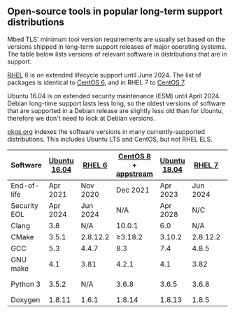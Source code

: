 ## Open-source tools in popular long-term support distributions

Mbed TLS' minimum tool version requirements are usually set based on the versions shipped in long-term support releases of major operating systems. The table below lists versions of relevant software in distributions that are in support.

[RHEL](https://access.redhat.com/support/policy/updates/errata#Life_Cycle_Dates) 6 is on extended lifecycle support until June 2024. The list of packages is identical to [CentOS 6](http://vault.centos.org/6.10/os/Source/SPackages/), and in RHEL 7 to [CentOS 7](http://vault.centos.org/7.8.2003/os/Source/SPackages/).

Ubuntu 16.04 is on extended security maintenance (ESM) until April 2024. Debian long-time support lasts less long, so the oldest versions of software that are supported in a Debian release are slightly less old than for Ubuntu, therefore we don't need to look at Debian versions.

[pkgs.org](https://pkgs.org/) indexes the software versions in many currently-supported distributions. This includes Ubuntu LTS and CentOS, but not RHEL ELS.

| Software | [Ubuntu 16.04](https://packages.ubuntu.com/xenial/devel/) | [RHEL 6](http://vault.centos.org/6.10/os/Source/SPackages/) | [CentOS 8](https://centos.pkgs.org/8/centos-baseos-x86_64/) + [appstream](https://centos.pkgs.org/8/centos-appstream-x86_64/) | [Ubuntu 18.04](https://packages.ubuntu.com/bionic/devel/) | [RHEL 7](http://vault.centos.org/7.8.2003/os/Source/SPackages/) | [SLES 12](https://scc.suse.com/packages?name=SUSE%20Linux%20Enterprise%20Server&version=12.5&arch=x86_64) | [SLES 15](https://scc.suse.com/packages?name=SUSE%20Linux%20Enterprise%20Server&version=15&arch=x86_64) |
| ---- | ---- | ---- | ---- | ---- | ---- | ---- | ---- |
| End-of-life | Apr 2021 | Nov 2020 | Dec 2021 | Apr 2023 | Jun 2024 | Oct 2024 | Jul 2028 |
| Security EOL | Apr 2024 | Jun 2024 | N/A | Apr 2028 | N/C | Oct 2027 | Jul 2031 |
| Clang | 3.8 | N/A | 10.0.1 | 6.0 | N/A | N/A | 5.0.1 |
| CMake | 3.5.1 | 2.8.12.2 | ≥3.18.2 | 3.10.2 | 2.8.12.2 | 3.5.2 | 3.10.2 |
| GCC | 5.3 | 4.4.7 | 8.3 | 7.4 | 4.8.5 | 4.8.5 | 7.5.0 |
| GNU make | 4.1 | 3.81 | 4.2.1 | 4.1 | 3.82 | 4.0 | 4.2.1 |
| Python 3 | 3.5.2 | N/A | 3.6.8 | 3.6.5 | 3.6.8 | 3.4.10 (+3.6) | 3.6.5 |
| Doxygen | 1.8.11 | 1.6.1 | 1.8.14 | 1.8.13 | 1.8.5 | 1.8.6 | 1.8.14 |

